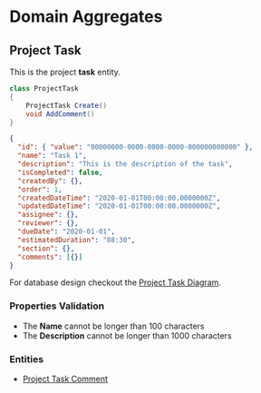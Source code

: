 # Domain Aggregates

## Project Task

This is the project **task** entity.

```csharp
class ProjectTask
{
    ProjectTask Create()
    void AddComment()
}
```

```json
{
  "id": { "value": "00000000-0000-0000-0000-000000000000" },
  "name": "Task 1",
  "description": "This is the description of the task",
  "isCompleted": false,
  "createdBy": {},
  "order": 1,
  "createdDateTime": "2020-01-01T00:00:00.0000000Z",
  "updatedDateTime": "2020-01-01T00:00:00.0000000Z",
  "assignee": {},
  "reviewer": {},
  "dueDate": "2020-01-01",
  "estimatedDuration": "08:30",
  "section": {},
  "comments": [{}]
}
```

For database design checkout the [Project Task Diagram](../diagrams/aggregates/Diagram.ProjectTask.md).

### Properties Validation

- The **Name** cannot be longer than 100 characters
- The **Description** cannot be longer than 1000 characters

### Entities

- [Project Task Comment](../entities/project-task/Entity.ProjectTaskComment.md)
